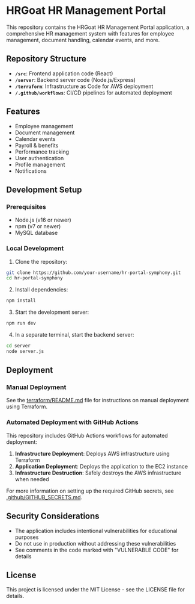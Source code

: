 # HRGoat HR Management Portal

This repository contains the HRGoat HR Management Portal application, a comprehensive HR management system with features for employee management, document handling, calendar events, and more.

## Repository Structure

- **`/src`**: Frontend application code (React)
- **`/server`**: Backend server code (Node.js/Express)
- **`/terraform`**: Infrastructure as Code for AWS deployment
- **`/.github/workflows`**: CI/CD pipelines for automated deployment

## Features

- Employee management
- Document management
- Calendar events
- Payroll & benefits
- Performance tracking
- User authentication
- Profile management
- Notifications

## Development Setup

### Prerequisites

- Node.js (v16 or newer)
- npm (v7 or newer)
- MySQL database

### Local Development

1. Clone the repository:

```bash
git clone https://github.com/your-username/hr-portal-symphony.git
cd hr-portal-symphony
```

2. Install dependencies:

```bash
npm install
```

3. Start the development server:

```bash
npm run dev
```

4. In a separate terminal, start the backend server:

```bash
cd server
node server.js
```

## Deployment

### Manual Deployment

See the [terraform/README.md](terraform/README.md) file for instructions on manual deployment using Terraform.

### Automated Deployment with GitHub Actions

This repository includes GitHub Actions workflows for automated deployment:

1. **Infrastructure Deployment**: Deploys AWS infrastructure using Terraform
2. **Application Deployment**: Deploys the application to the EC2 instance
3. **Infrastructure Destruction**: Safely destroys the AWS infrastructure when needed

For more information on setting up the required GitHub secrets, see [.github/GITHUB_SECRETS.md](.github/GITHUB_SECRETS.md).

## Security Considerations

- The application includes intentional vulnerabilities for educational purposes
- Do not use in production without addressing these vulnerabilities
- See comments in the code marked with "VULNERABLE CODE" for details

## License

This project is licensed under the MIT License - see the LICENSE file for details.
